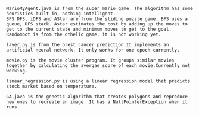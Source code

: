	MarioMyAgent.java is from the super mario game. The algorithm has some heuristics built in, nothing intelligent.                     
	BFS DFS, iDFS and AStar are from the sliding puzzle game. BFS uses a queue, DFS stack. Astar estimates the cost by adding up the moves to get to the current state and minimum moves to get to the goal.                                                         
	Randombot is from the othello game, it is not working yet.
	
	layer.py is from the brest cancer prediction.It implements an artificial neural network. It only works for one epoch currently.
	
	movie.py is the movie cluster program. It groups similar movies together by calculating the avergae score of each movie.Currently not working.
	
	linear_regression.py is using a linear regression model that predicts stock market based on temperature.
	
	GA.java is the genetic algorithm that creates polygons and reproduce new ones to recreate an image. It has a NullPointerException when it runs.
